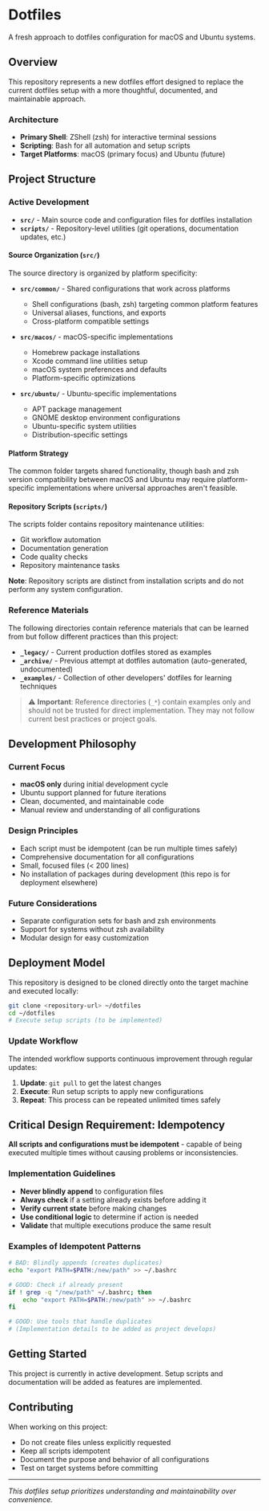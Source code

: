 # Dotfiles

A fresh approach to dotfiles configuration for macOS and Ubuntu systems.

## Overview

This repository represents a new dotfiles effort designed to replace the current dotfiles setup with a more thoughtful, documented, and maintainable approach.

### Architecture

- **Primary Shell**: ZShell (zsh) for interactive terminal sessions
- **Scripting**: Bash for all automation and setup scripts
- **Target Platforms**: macOS (primary focus) and Ubuntu (future)

## Project Structure

### Active Development

- **`src/`** - Main source code and configuration files for dotfiles installation
- **`scripts/`** - Repository-level utilities (git operations, documentation updates, etc.)

#### Source Organization (`src/`)

The source directory is organized by platform specificity:

- **`src/common/`** - Shared configurations that work across platforms
  - Shell configurations (bash, zsh) targeting common platform features
  - Universal aliases, functions, and exports
  - Cross-platform compatible settings

- **`src/macos/`** - macOS-specific implementations
  - Homebrew package installations
  - Xcode command line utilities setup
  - macOS system preferences and defaults
  - Platform-specific optimizations

- **`src/ubuntu/`** - Ubuntu-specific implementations  
  - APT package management
  - GNOME desktop environment configurations
  - Ubuntu-specific system utilities
  - Distribution-specific settings

#### Platform Strategy

The common folder targets shared functionality, though bash and zsh version compatibility between macOS and Ubuntu may require platform-specific implementations where universal approaches aren't feasible.

#### Repository Scripts (`scripts/`)

The scripts folder contains repository maintenance utilities:
- Git workflow automation
- Documentation generation
- Code quality checks
- Repository maintenance tasks

**Note**: Repository scripts are distinct from installation scripts and do not perform any system configuration.

### Reference Materials

The following directories contain reference materials that can be learned from but follow different practices than this project:

- **`_legacy/`** - Current production dotfiles stored as examples
- **`_archive/`** - Previous attempt at dotfiles automation (auto-generated, undocumented)
- **`_examples/`** - Collection of other developers' dotfiles for learning techniques

> ⚠️ **Important**: Reference directories (`_*`) contain examples only and should not be trusted for direct implementation. They may not follow current best practices or project goals.

## Development Philosophy

### Current Focus
- **macOS only** during initial development cycle
- Ubuntu support planned for future iterations
- Clean, documented, and maintainable code
- Manual review and understanding of all configurations

### Design Principles
- Each script must be idempotent (can be run multiple times safely)
- Comprehensive documentation for all configurations
- Small, focused files (< 200 lines)
- No installation of packages during development (this repo is for deployment elsewhere)

### Future Considerations
- Separate configuration sets for bash and zsh environments
- Support for systems without zsh availability
- Modular design for easy customization

## Deployment Model

This repository is designed to be cloned directly onto the target machine and executed locally:

```bash
git clone <repository-url> ~/dotfiles
cd ~/dotfiles
# Execute setup scripts (to be implemented)
```

### Update Workflow

The intended workflow supports continuous improvement through regular updates:

1. **Update**: `git pull` to get the latest changes
2. **Execute**: Run setup scripts to apply new configurations
3. **Repeat**: This process can be repeated unlimited times safely

## Critical Design Requirement: Idempotency

**All scripts and configurations must be idempotent** - capable of being executed multiple times without causing problems or inconsistencies.

### Implementation Guidelines

- **Never blindly append** to configuration files
- **Always check** if a setting already exists before adding it
- **Verify current state** before making changes
- **Use conditional logic** to determine if action is needed
- **Validate** that multiple executions produce the same result

### Examples of Idempotent Patterns

```bash
# BAD: Blindly appends (creates duplicates)
echo "export PATH=$PATH:/new/path" >> ~/.bashrc

# GOOD: Check if already present
if ! grep -q "/new/path" ~/.bashrc; then
    echo "export PATH=$PATH:/new/path" >> ~/.bashrc
fi

# GOOD: Use tools that handle duplicates
# (Implementation details to be added as project develops)
```

## Getting Started

This project is currently in active development. Setup scripts and documentation will be added as features are implemented.

## Contributing

When working on this project:
- Do not create files unless explicitly requested
- Keep all scripts idempotent
- Document the purpose and behavior of all configurations
- Test on target systems before committing

---

*This dotfiles setup prioritizes understanding and maintainability over convenience.*
